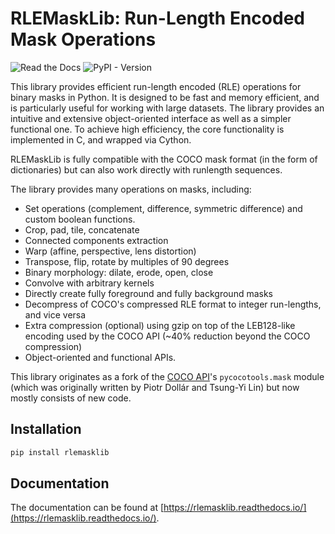 # RLEMaskLib: Run-Length Encoded Mask Operations
![Read the Docs](https://img.shields.io/readthedocs/rlemasklib) ![PyPI - Version](https://img.shields.io/pypi/v/rlemasklib)



This library provides efficient run-length encoded (RLE) operations for binary masks in Python. It is designed to be fast and memory efficient, and is particularly useful for working with large datasets. The library provides an intuitive and extensive object-oriented interface as well as a simpler functional one. To achieve high efficiency, the core functionality is implemented in C, and wrapped via Cython.

RLEMaskLib is fully compatible with the COCO mask format (in the form of dictionaries) but can also work directly with runlength sequences.

The library provides many operations on masks, including:

- Set operations (complement, difference, symmetric difference) and custom boolean functions.
- Crop, pad, tile, concatenate
- Connected components extraction
- Warp (affine, perspective, lens distortion)
- Transpose, flip, rotate by multiples of 90 degrees
- Binary morphology: dilate, erode, open, close
- Convolve with arbitrary kernels
- Directly create fully foreground and fully background masks
- Decompress of COCO's compressed RLE format to integer run-lengths, and vice versa
- Extra compression (optional) using gzip on top of the LEB128-like encoding used by the COCO API (~40% reduction beyond
  the COCO compression)
- Object-oriented and functional APIs.


This library originates as a fork of the [COCO API](https://github.com/cocodataset/cocoapi)'s `pycocotools.mask` module (which was originally written by Piotr Dollár and Tsung-Yi Lin) but now mostly consists of new code.


## Installation

```bash
pip install rlemasklib
```

## Documentation

The documentation can be found at [https://rlemasklib.readthedocs.io/](https://rlemasklib.readthedocs.io/).
